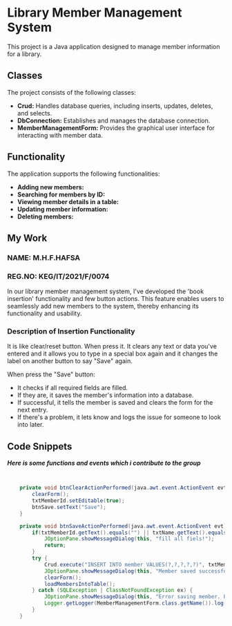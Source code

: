 # Library Member Management System


This project is a Java application designed to manage member information for a library.


## Classes

The project consists of the following classes:

* **Crud:** Handles database queries, including inserts, updates, deletes, and selects.
* **DbConnection:** Establishes and manages the database connection.
* **MemberManagementForm:** Provides the graphical user interface for interacting with member data.

## Functionality

The application supports the following functionalities:

* **Adding new members:**
* **Searching for members by ID:**
* **Viewing member details in a table:**
* **Updating member information:**
* **Deleting members:**

## My Work

 ### NAME: M.H.F.HAFSA
 ### REG.NO: KEG/IT/2021/F/0074

In our library member management system, I've developed the 'book insertion' functionality and few button actions. This feature enables users to seamlessly add new members to the system, thereby enhancing its functionality and usability.

### Description of Insertion Functionality

It is like clear/reset button. When press it. It clears any text or data you've entered and it allows you to type in a special box again and it changes the label on another button to say "Save" again.


When press the "Save" button:

* It checks if all required fields are filled.
* If they are, it saves the member's information into a database.
* If successful, it tells the member is saved and clears the form for the next entry.
* If there's a problem, it lets know and logs the issue for someone to look into later.


## Code Snippets

***Here is some functions and events which i contribute to the group***
```java


    private void btnClearActionPerformed(java.awt.event.ActionEvent evt) {//GEN-FIRST:event_btnClearActionPerformed
        clearForm();
        txtMemberId.setEditable(true);
        btnSave.setText("Save");
    }

    private void btnSaveActionPerformed(java.awt.event.ActionEvent evt) {//GEN-FIRST:event_btnSaveActionPerformed
        if(txtMemberId.getText().equals("") || txtName.getText().equals("") || txtEmail.getText().equals("") || txtPhoneNumber.getText().equals("") || txtAddress.getText().equals("")){
            JOptionPane.showMessageDialog(this, "fill all fiels!");
            return;
        }
        try {
            Crud.execute("INSERT INTO member VALUES(?,?,?,?,?)", txtMemberId.getText(), txtName.getText(), txtEmail.getText(), txtPhoneNumber.getText(), txtAddress.getText());
            JOptionPane.showMessageDialog(this, "Member saved successfully!");
            clearForm();
            loadMembersIntoTable();
        } catch (SQLException | ClassNotFoundException ex) {
            JOptionPane.showMessageDialog(this, "Error saving member. Please check your input and try again.", "Error", JOptionPane.ERROR_MESSAGE);
            Logger.getLogger(MemberManagementForm.class.getName()).log(Level.SEVERE, null, ex);
        }
    }

